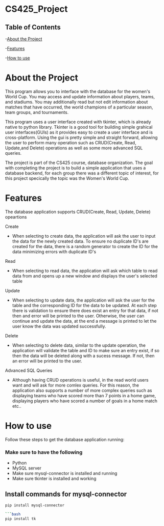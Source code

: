 # CS425_Project

## Table of Contents
-[About the Project](#about-the-project)

-[Features](#features)

-[How to use](#how-to-use)


# About the Project

This program allows you to interface with the database for the women's World Cup. You may access and update information about players, teams, and stadiums. You may additionally read but not edit information about matches that have occurred, the world champions of a particular season, team groups, and tournaments.

This program uses a user interface created with tkinter, which is already native to python library. Tkinter is a good tool for building simple grahical user interfaces(GUIs) as it provides easy to create a user interface and is cross-platform. Using the gui is pretty simple and straight forward, allowing the user to perform many operation such as CRUD(Create, Read, Update,and Delete) operations as well as some more advanced SQL queries. 

The project is part of the CS425 course, database organization. The goal with completing the project is to build a simple application that uses a database backend, for each group there was a different topic of interest, for this project specically the topic was the Women's World Cup. 

# Features

The database application supports CRUD(Create, Read, Update, Delete) opeartions

Create
- When selecting to create data, the application will ask the user to input the data for the newly created data. To ensure no duplicate ID's are created for the data, there is a random generator to create the ID for the data minimizing errors with duplicate ID's

Read
- When selecting to read data, the application will ask which table to read data from and opens up a new window and displays the user's selected table

Update
- When selecting to update data, the application will ask the user for the table and the corresponding ID for the data to be updated. At each step there is validation to ensure there does exist an entry for that data, if not then and error will be printed to the user. Otherwise, the user can continue and update the data, at the end a message is printed to let the user know the data was updated successfully. 

Delete
- When selecting to delete data, similar to the update operation, the application will validate the table and ID to make sure an entry exist, if so then the data will be deleted along with a sucess message. If not, then an error will be printed to the user. 

Advanced SQL Queries

- Although having CRUD operations is useful, in the read world users want and will ask for more comlex queries. For this reason, the application also supports a number of more complex queries such as displaying teams who have scored more than 7 points in a home game, displaying players who have scored a number of goals in a home match etc.. 

# How to use
Follow these steps to get the database application running:

### Make sure to have the following
- Python 
- MySQL server
- Make sure mysql-connector is installed and running
- Make sure tkinter is installed and working

## Install commands for mysql-connector
```bash
pip install mysql-connector

```bash
pip install tk






